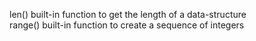 len()                  built-in function to get the length of a data-structure                                                                    
range()               built-in function to create a sequence of integers  